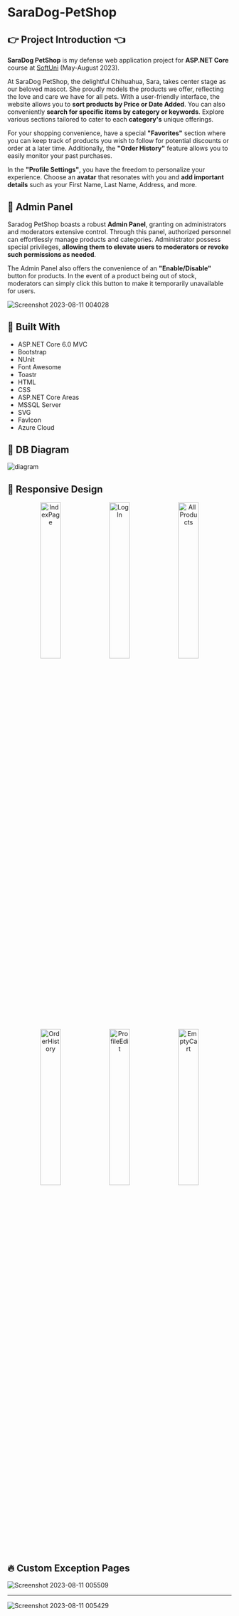# SaraDog-PetShop

## :point_right: Project Introduction :point_left:
**SaraDog PetShop** is my defense web application project for **ASP.NET Core** course at [SoftUni](https://softuni.bg) (May-August 2023).

At SaraDog PetShop, the delightful Chihuahua, Sara, takes center stage as our beloved mascot. She proudly models the products we offer, reflecting the love and care we have for all pets. With a user-friendly interface, the website allows you to **sort products by Price or Date Added**. You can also conveniently **search for specific items by category or keywords**. Explore various sections tailored to cater to each **category's** unique offerings.

For your shopping convenience, have a special **"Favorites"** section where you can keep track of products you wish to follow for potential discounts or order at a later time. Additionally, the **"Order History"** feature allows you to easily monitor your past purchases.

In the **"Profile Settings"**, you have the freedom to personalize your experience. Choose an **avatar** that resonates with you and **add important details** such as your First Name, Last Name, Address, and more.

## :construction_worker: Admin Panel

Saradog PetShop boasts a robust **Admin Panel**, granting on administrators and moderators extensive control. Through this panel, authorized personnel can effortlessly manage products and categories. Administrator possess special privileges, **allowing them to elevate users to moderators or revoke such permissions as needed**.

The Admin Panel also offers the convenience of an **"Enable/Disable"** button for products. In the event of a product being out of stock, moderators can simply click this button to make it temporarily unavailable for users.

![Screenshot 2023-08-11 004028](https://github.com/KremenaNikolova/SaraDog-PetShop/assets/106489962/8fc4bba4-ff54-401b-b9b8-8c2758148a3e)

## :hammer: Built With
* ASP.NET Core 6.0 MVC
* Bootstrap
* NUnit
* Font Awesome
* Toastr
* HTML
* CSS
* ASP.NET Core Areas
* MSSQL Server
* SVG
* FavIcon
* Azure Cloud

## :wrench: DB Diagram
![diagram](https://github.com/KremenaNikolova/SaraDog-PetShop/assets/106489962/11e9b2e0-92de-4a6c-a578-7b538b3681fa)

## :star2: Responsive Design

<p align="center">
  <img src="https://github.com/KremenaNikolova/SaraDog-PetShop/assets/106489962/40d7e422-e920-4122-bd05-859c4c98bebc" width="30%" alt="IndexPage">
  <img src="https://github.com/KremenaNikolova/SaraDog-PetShop/assets/106489962/a071b1df-4f44-42d5-829a-fd7c4212e80b" width="30%" alt="LogIn">
  <img src="https://github.com/KremenaNikolova/SaraDog-PetShop/assets/106489962/0bfd48d0-e360-4ed1-af00-3ecb9eaadc64" width="30%" alt="AllProducts">
</p>

<p align="center">
  <img src="https://github.com/KremenaNikolova/SaraDog-PetShop/assets/106489962/0be45131-01fa-4a5e-85f7-8fc63b370f47" width="30%" alt="OrderHistory">
  <img src="https://github.com/KremenaNikolova/SaraDog-PetShop/assets/106489962/128fb8f3-6dc7-4081-b0c2-fcb96066ccf7" width="30%" alt="ProfileEdit">
  <img src="https://github.com/KremenaNikolova/SaraDog-PetShop/assets/106489962/b70991e7-d922-4d1e-83ea-34e8703c76db" width="30%" alt="EmptyCart">
</p>

## :fire: Custom Exception Pages

![Screenshot 2023-08-11 005509](https://github.com/KremenaNikolova/SaraDog-PetShop/assets/106489962/bf9a8db3-f17a-436e-a553-a39926ea3e7f)

<hr/>

![Screenshot 2023-08-11 005429](https://github.com/KremenaNikolova/SaraDog-PetShop/assets/106489962/6dc7f292-4497-40ea-86bf-070d6a2c07dd)






 
